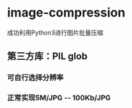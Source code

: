 # image-compression
成功利用Python3进行图片批量压缩

## 第三方库：PIL   glob

### 可自行选择分辨率
### 正常实现5M/JPG -- 100Kb/JPG
